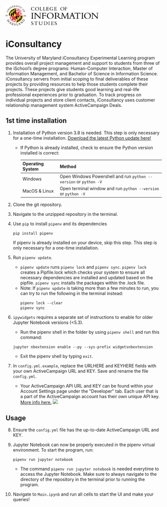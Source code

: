 
<img src="ischool.png" width="300" markdown="1">

# iConsultancy
The University of Maryland iConsultancy Experimental Learning program provides overall project management and support to students from three of the iSchool’s degree programs: Human-Computer Interaction, Master of Information Management, and Bachelor of Science in Information Science. iConsultancy servers from initial scoping to final deliverables of these projects by providing resources to help those students complete their projects. These projects give students good learning and real-life professional experiences prior to graduation. To track progress on individual projects and store client contacts, iConsultancy uses customer relationship management system ActiveCampaign Deals.

## 1st time installation
1. Installation of Python version 3.8 is needed. This step is only necessary for a one-time installation.
   [Download the latest Python update here!](https://www.python.org/) 
   - If Python is already installed, check to ensure the Python version installed is correct:
   
     | Operating System |                             Method                               |
     | ---------------- | ---------------------------------------------------------------- |
     | Windows          | Open Windows Powershell and run `python --version` or `python -V`|
     | MacOS & Linux    | Open terminal window and run `python --version` or `python -V`   | 
    
2. Clone the git repository.

3. Navigate to the unzipped repository in the terminal.

4. Use `pip` to install `pipenv` and its dependencies
   ```
   pip install pipenv
   ```
   If pipenv is already installed on your device, skip this step. This step is only necessary for a one-time installation. 
   
5. Run `pipenv update`.
   - `pipenv update` runs `pipenv lock` and `pipenv sync`. `pipenv lock` creates a Pipfile.lock which checks your system to ensure all necessary dependencies are installed and updated based on the pipfile.  `pipenv sync` installs the packages within the .lock file.
   - Note: If `pipenv update` is taking more than a few minutes to run, you can try to run the following in the terminal instead:
      ```
      pipenv lock --clear
      pipenv sync
      ```

6. `ipywidgets` requires a separate set of instructions to enable for older Jupyter Notebook versions (<5.3).
      - Run the pipenv shell in the folder by using `pipenv shell` and run this command: 
      ```
      jupyter nbextension enable --py --sys-prefix widgetsnbextension
      ```
      - Exit the pipenv shell by typing `exit`. 
7.  In `config.yml.example`, replace the URLHERE and KEYHERE fields with your own ActiveCampaign URL and KEY. Save and rename the file `config.yml`.
    - Your ActiveCampaign API URL and KEY can be found within your Account Settings page under the "Developer" tab. Each user that is a part of the ActiveCampaign account has their own unique API key. [More info here.](https://help.activecampaign.com/hc/en-us/articles/207317590-Getting-started-with-the-API#how-to-obtain-your-activecampaign-api-url-and-key)
    ![](URL_KEY_tutorial_README.gif.gif)

      
## Usage
8. Ensure the `config.yml` file has the up-to-date ActiveCampaign URL and KEY.

9. Jupyter Notebook can now be properly executed in the pipenv virtual environment. To start the program, run:
   ```
   pipenv run jupyter notebook
   ```
    - The command `pipenv run jupyter notebook` is needed everytime to access the Jupyter Notebook. Make sure to always navigate to the directory of the repository in the terminal prior to running the program.

10. Navigate to `Main.ipynb` and run all cells to start the UI and make your queries!
